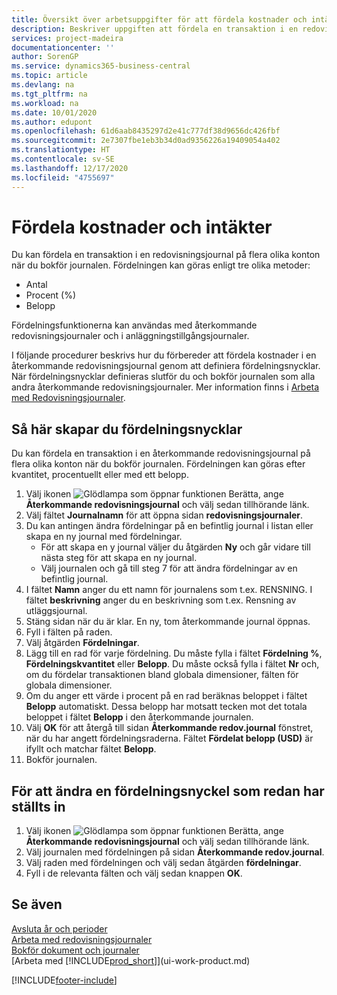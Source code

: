 ```yaml
---
title: Översikt över arbetsuppgifter för att fördela kostnader och intäkter | Microsoft Docs
description: Beskriver uppgiften att fördela en transaktion i en redovisningsjournal på flera olika konton när du bokför journalen.
services: project-madeira
documentationcenter: ''
author: SorenGP
ms.service: dynamics365-business-central
ms.topic: article
ms.devlang: na
ms.tgt_pltfrm: na
ms.workload: na
ms.date: 10/01/2020
ms.author: edupont
ms.openlocfilehash: 61d6aab8435297d2e41c777df38d9656dc426fbf
ms.sourcegitcommit: 2e7307fbe1eb3b34d0ad9356226a19409054a402
ms.translationtype: HT
ms.contentlocale: sv-SE
ms.lasthandoff: 12/17/2020
ms.locfileid: "4755697"
---
```

# <a name="allocate-costs-and-income"></a>Fördela kostnader och intäkter
Du kan fördela en transaktion i en redovisningsjournal på flera olika konton när du bokför journalen. Fördelningen kan göras enligt tre olika metoder:

* Antal
* Procent (%)
* Belopp

Fördelningsfunktionerna kan användas med återkommande redovisningsjournaler och i anläggningstillgångsjournaler.
<!--You can also distribute the cost or revenue of a line to an intercompany partner when you post a sales or purchase document. When you post the document, a line will be posted in your general journal, and a corresponding line will be created in the intercompany outbox.-->

I följande procedurer beskrivs hur du förbereder att fördela kostnader i en återkommande redovisningsjournal genom att definiera fördelningsnycklar. När fördelningsnycklar definieras slutför du och bokför journalen som alla andra återkommande redovisningsjournaler. Mer information finns i [Arbeta med Redovisningsjournaler](ui-work-general-journals.md).

## <a name="to-set-up-allocation-keys"></a>Så här skapar du fördelningsnycklar
Du kan fördela en transaktion i en återkommande redovisningsjournal på flera olika konton när du bokför journalen. Fördelningen kan göras efter kvantitet, procentuellt eller med ett belopp.
1. Välj ikonen ![Glödlampa som öppnar funktionen Berätta](media/ui-search/search_small.png "Berätta vad du vill göra"), ange **Återkommande redovisningsjournal** och välj sedan tillhörande länk.
2. Välj fältet **Journalnamn** för att öppna sidan **redovisningsjournaler**.
3. Du kan antingen ändra fördelningar på en befintlig journal i listan eller skapa en ny journal med fördelningar.
   * För att skapa en y journal väljer du åtgärden **Ny** och går vidare till nästa steg för att skapa en ny journal.
   * Välj journalen och gå till steg 7 för att ändra fördelningar av en befintlig journal.    
4. I fältet **Namn** anger du ett namn för journalens som t.ex. RENSNING. I fältet **beskrivning** anger du en beskrivning som t.ex. Rensning av utläggsjournal.
5. Stäng sidan när du är klar. En ny, tom återkommande journal öppnas.
6. Fyll i fälten på raden.
7. Välj åtgärden **Fördelningar**.
8. Lägg till en rad för varje fördelning. Du måste fylla i fältet **Fördelning %**, **Fördelningskvantitet** eller **Belopp**. Du måste också fylla i fältet **Nr** och, om du fördelar transaktionen bland globala dimensioner, fälten för globala dimensioner.
9. Om du anger ett värde i procent på en rad beräknas beloppet i fältet **Belopp** automatiskt. Dessa belopp har motsatt tecken mot det totala beloppet i fältet **Belopp** i den återkommande journalen.
10. Välj **OK** för att återgå till sidan **Återkommande redov.journal** fönstret, när du har angett fördelningsraderna. Fältet **Fördelat belopp (USD)** är ifyllt och matchar fältet **Belopp**.
11. Bokför journalen.

## <a name="to-change-an-allocation-key-that-has-already-been-set-up"></a>För att ändra en fördelningsnyckel som redan har ställts in
1. Välj ikonen ![Glödlampa som öppnar funktionen Berätta](media/ui-search/search_small.png "Berätta vad du vill göra"), ange **Återkommande redovisningsjournal** och välj sedan tillhörande länk.
2. Välj journalen med fördelningen på sidan **Återkommande redov.journal**.
3. Välj raden med fördelningen och välj sedan åtgärden **fördelningar**.
4. Fyll i de relevanta fälten och välj sedan knappen **OK**.

## <a name="see-also"></a>Se även
[Avsluta år och perioder](year-close-years-periods.md)  
[Arbeta med redovisningsjournaler](ui-work-general-journals.md)    
[Bokför dokument och journaler](ui-post-documents-journals.md)    
[Arbeta med [!INCLUDE[prod_short](includes/prod_short.md)]](ui-work-product.md)


[!INCLUDE[footer-include](includes/footer-banner.md)]